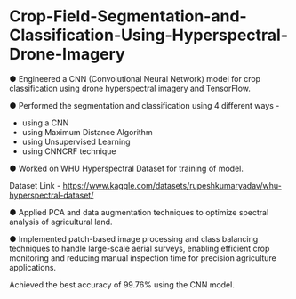 # Crop-Field-Segmentation-and-Classification-Using-Hyperspectral-Drone-Imagery

● Engineered a CNN (Convolutional Neural Network) model for crop classification using drone hyperspectral imagery and TensorFlow.

● Performed the segmentation and classification using 4 different ways -
   - using a CNN
   - using Maximum Distance Algorithm
   - using Unsupervised Learning
   - using CNNCRF technique

● Worked on WHU Hyperspectral Dataset for training of model.

Dataset Link - https://www.kaggle.com/datasets/rupeshkumaryadav/whu-hyperspectral-dataset/

● Applied PCA and data augmentation techniques to optimize spectral analysis of agricultural land.

● Implemented patch-based image processing and class balancing techniques to handle large-scale aerial surveys, enabling efficient crop monitoring and reducing manual inspection time for precision agriculture applications.

Achieved the best accuracy of 99.76% using the CNN model. 
